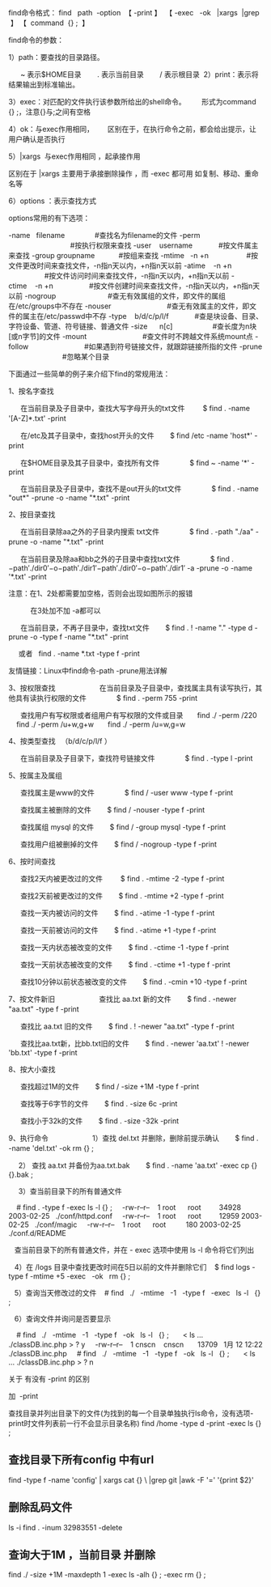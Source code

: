 find命令格式：
find   path  -option  【 -print 】  【 -exec   -ok   |xargs  |grep  】 【  command  {} \;  】

find命令的参数：

1）path：要查找的目录路径。 

      ~ 表示$HOME目录
       . 表示当前目录
       / 表示根目录 
2）print：表示将结果输出到标准输出。 

3）exec：对匹配的文件执行该参数所给出的shell命令。 
      形式为command {} \;，注意{}与\;之间有空格 

4）ok：与exec作用相同，
      区别在于，在执行命令之前，都会给出提示，让用户确认是否执行 

5）|xargs  与exec作用相同 ，起承接作用

区别在于 |xargs 主要用于承接删除操作 ，而 -exec 都可用 如复制、移动、重命名等

6）options ：表示查找方式

options常用的有下选项：

-name   filename               #查找名为filename的文件
-perm                                #按执行权限来查找
-user    username             #按文件属主来查找
-group groupname            #按组来查找
-mtime   -n +n                   #按文件更改时间来查找文件，-n指n天以内，+n指n天以前
-atime    -n +n                   #按文件访问时间来查找文件，-n指n天以内，+n指n天以前
-ctime    -n +n                  #按文件创建时间来查找文件，-n指n天以内，+n指n天以前
-nogroup                          #查无有效属组的文件，即文件的属组在/etc/groups中不存在
-nouser                            #查无有效属主的文件，即文件的属主在/etc/passwd中不存
-type    b/d/c/p/l/f             #查是块设备、目录、字符设备、管道、符号链接、普通文件
-size      n[c]                    #查长度为n块[或n字节]的文件
-mount                            #查文件时不跨越文件系统mount点
-follow                            #如果遇到符号链接文件，就跟踪链接所指的文件
-prune                            #忽略某个目录

下面通过一些简单的例子来介绍下find的常规用法： 

1、按名字查找 

      在当前目录及子目录中，查找大写字母开头的txt文件 
       $ find . -name '[A-Z]*.txt' -print 　　

      在/etc及其子目录中，查找host开头的文件 
      $ find /etc -name 'host*' -print 　　

      在$HOME目录及其子目录中，查找所有文件 　　
      $ find ~ -name '*' -print 

      在当前目录及子目录中，查找不是out开头的txt文件 　　
      $ find . -name "out*" -prune -o -name "*.txt" -print 

2、按目录查找 　　

      在当前目录除aa之外的子目录内搜索 txt文件 　　
      $ find . -path "./aa" -prune -o -name "*.txt" -print 　　

      在当前目录及除aa和bb之外的子目录中查找txt文件 　　
      $ find . −path′./dir0′−o−path′./dir1′−path′./dir0′−o−path′./dir1′ -a -prune -o -name '*.txt' -print



注意：在1、2处都需要加空格，否则会出现如图所示的报错

           在3处加不加 -a都可以

      在当前目录，不再子目录中，查找txt文件 
      $ find . ! -name "." -type d -prune -o -type f -name "*.txt" -print 

     或者   find . -name *.txt -type f -print


友情链接：Linux中find命令-path -prune用法详解

3、按权限查找 　　
      
      在当前目录及子目录中，查找属主具有读写执行，其他具有读执行权限的文件 　　
      $ find . -perm 755 -print 

      查找用户有写权限或者组用户有写权限的文件或目录
      find ./ -perm /220
      find ./ -perm /u+w,g+w
      find ./ -perm /u=w,g=w


4、按类型查找 　（b/d/c/p/l/f ）　

      在当前目录及子目录下，查找符号链接文件 　　
      $ find . -type l -print 

5、按属主及属组 　　

      查找属主是www的文件 　　
      $ find / -user www -type f -print 　　

      查找属主被删除的文件 
      $ find / -nouser -type f -print 　　

      查找属组 mysql 的文件 
      $ find / -group mysql -type f -print 　　

      查找用户组被删掉的文件 
      $ find / -nogroup -type f -print 

6、按时间查找 　　

      查找2天内被更改过的文件 
       $ find . -mtime -2 -type f -print 　　

      查找2天前被更改过的文件 
      $ find . -mtime +2 -type f -print 　　

      查找一天内被访问的文件 
      $ find . -atime -1 -type f -print 　　

      查找一天前被访问的文件 
      $ find . -atime +1 -type f -print 　　

      查找一天内状态被改变的文件 
      $ find . -ctime -1 -type f -print 　　

      查找一天前状态被改变的文件 
      $ find . -ctime +1 -type f -print 　　

      查找10分钟以前状态被改变的文件 
      $ find . -cmin +10 -type f -print 

7、按文件新旧 　　
      
      查找比 aa.txt 新的文件 
      $ find . -newer "aa.txt" -type f -print 　　

      查找比 aa.txt 旧的文件 
      $ find . ! -newer "aa.txt" -type f -print 　　

      查找比aa.txt新，比bb.txt旧的文件 
      $ find . -newer 'aa.txt' ! -newer 'bb.txt' -type f -print 

8、按大小查找 　　

      查找超过1M的文件 
      $ find / -size +1M -type f -print 　　

      查找等于6字节的文件 
      $ find . -size 6c -print 　　

      查找小于32k的文件 
      $ find . -size -32k -print 

9、执行命令 　　
      
      1）查找 del.txt 并删除，删除前提示确认 
      $ find . -name 'del.txt' -ok rm {} \; 　　

     2） 查找 aa.txt 并备份为aa.txt.bak 
      $ find . -name 'aa.txt' -exec cp {} {}.bak \;

     3）查当前目录下的所有普通文件

    # find . -type f -exec ls -l {} \; 
   -rw-r–r–    1 root      root         34928 2003-02-25   ./conf/httpd.conf 
   -rw-r–r–    1 root      root         12959 2003-02-25   ./conf/magic 
   -rw-r–r–    1 root      root          180 2003-02-25   ./conf.d/README 


   查当前目录下的所有普通文件，并在 - exec 选项中使用 ls -l 命令将它们列出


   4）在 /logs 目录中查找更改时间在5日以前的文件并删除它们
   $ find logs -type f -mtime +5 -exec   -ok   rm {} \;


   5）查询当天修改过的文件
   # find   ./   -mtime   -1   -type f   -exec   ls -l   {} \;


   6）查询文件并询问是否要显示


    # find   ./   -mtime   -1   -type f   -ok   ls -l   {} \;  
    < ls … ./classDB.inc.php > ? y
    -rw-r–r–    1 cnscn    cnscn       13709   1月 12 12:22 ./classDB.inc.php
    # find   ./   -mtime   -1   -type f   -ok   ls -l   {} \;  
    < ls … ./classDB.inc.php > ? n

关于 有没有 -print 的区别

加  -print

查找目录并列出目录下的文件(为找到的每一个目录单独执行ls命令，没有选项-print时文件列表前一行不会显示目录名称)
find /home -type d -print -exec ls {} \;



##  查找目录下所有config  中有url
find -type f -name 'config' | xargs cat {} \ |grep git |awk -F '=' '{print $2}'

## 删除乱码文件
ls -i
find . -inum 32983551 -delete

## 查询大于1M ，当前目录 并删除
 find ./ -size +1M -maxdepth 1  -exec ls -alh {} \; -exec rm {} \;